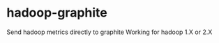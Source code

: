 hadoop-graphite
===============

Send hadoop metrics directly to graphite
Working for hadoop 1.X or 2.X
